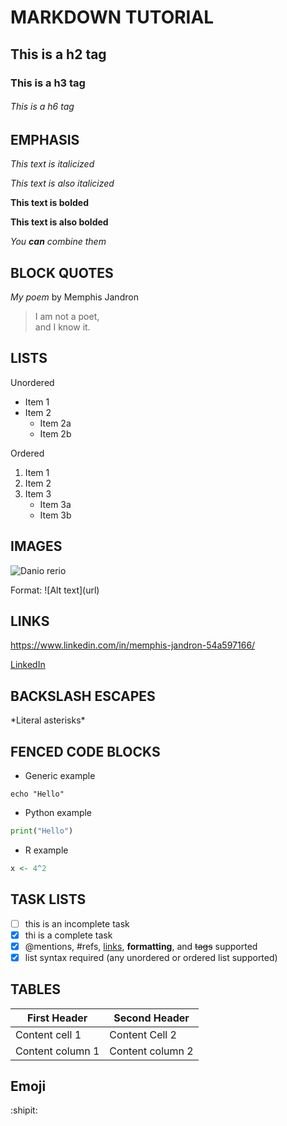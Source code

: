 # MARKDOWN TUTORIAL

## This is a h2 tag

### This is a h3 tag

###### This is a h6 tag

## EMPHASIS

_This text is italicized_

*This text is also italicized*

**This text is bolded**

__This text is also bolded__

_You **can** combine them_

## BLOCK QUOTES

_My poem_ by Memphis Jandron

>I am not a poet, \
>and I know it.

## LISTS

Unordered
* Item 1
* Item 2
	* Item 2a
	* Item 2b

Ordered
1. Item 1
2. Item 2
3. Item 3
	* Item 3a
	* Item 3b

## IMAGES

![Danio rerio](https://cdn.britannica.com/96/219196-050-9DD604F0/Zebra-Fish-Danio-Zebrafish.jpg)

Format: \!\[Alt text]\(url\)

## LINKS

https://www.linkedin.com/in/memphis-jandron-54a597166/

[LinkedIn](https://www.linkedin.com/in/memphis-jandron-54a597166/)

## BACKSLASH ESCAPES

\*Literal asterisks\*

## FENCED CODE BLOCKS

* Generic example

```
echo "Hello"
```

* Python example

```python
print("Hello")
```

* R example

```r
x <- 4^2
```

## TASK LISTS

- [ ] this is an incomplete task
- [x] thi is a complete task
- [x] @mentions, #refs, [links](), **formatting**, and <del>tags</del> supported
- [x] list syntax required (any unordered or ordered list supported)

## TABLES

First Header | Second Header
------------ | -------------
Content cell 1 | Content Cell 2
Content column 1 | Content column 2

## Emoji

:shipit:
